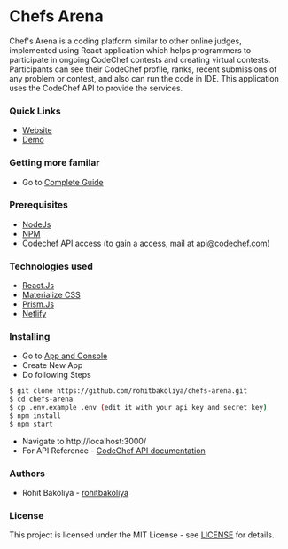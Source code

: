 
# Chefs Arena

Chef's Arena is a coding platform similar to other online judges, implemented using React application which helps programmers to participate in ongoing CodeChef contests and creating virtual contests. Participants can see their CodeChef profile, ranks, recent submissions of any problem or contest, and also can run the code in IDE. This application uses the CodeChef API to provide the services.

### Quick Links

* [Website](https://chefs-arena-rohit.netlify.com/)
* [Demo](https://youtu.be/0TGNclKw8Q4)

### Getting more familar

* Go to [Complete Guide](https://docs.google.com/presentation/d/1Dwo9V5oJQlxyXVn_QLnnFeW_yjr3vzd98-tNW7O4HXA/edit?usp=sharing)

### Prerequisites

* [NodeJs](https://nodejs.org/en/)
* [NPM](https://npmjs.org/)
* Codechef API access (to gain a access, mail at api@codechef.com)

### Technologies used

* [React.Js](https://reactjs.org/)
* [Materialize CSS](https://materializecss.com/)
* [Prism.Js](https://prismjs.com/)
* [Netlify](https://www.netlify.com/) 


### Installing

* Go to [App and Console](https://developers.codechef.com/apps)
* Create New App
* Do following Steps
```bash
$ git clone https://github.com/rohitbakoliya/chefs-arena.git
$ cd chefs-arena
$ cp .env.example .env (edit it with your api key and secret key)
$ npm install
$ npm start
```
* Navigate to http://localhost:3000/
* For API Reference - [CodeChef API documentation](https://developers.codechef.com/documentation)

### Authors
* Rohit Bakoliya - [rohitbakoliya](https://github.com/rohitbakoliya)

### License
This project is licensed under the MIT License - see [LICENSE](https://github.com/rohitbakoliya/chefs-arena/blob/master/LICENSE) for details.
